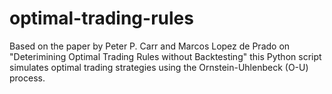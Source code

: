 # optimal-trading-rules
Based on the paper by Peter P. Carr and Marcos Lopez de Prado on "Deterimining Optimal Trading Rules without Backtesting" this Python script simulates optimal trading strategies using the Ornstein-Uhlenbeck (O-U) process.
